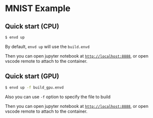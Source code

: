 # MNIST Example

## Quick start (CPU)

```bash
$ envd up
```

By default, `envd up` will use the `build.envd` 

Then you can open jupyter notebook at [`http://localhost:8888`](http://localhost:8888), or open vscode remote to attach to the container.

## Quick start (GPU)

```bash
$ envd up -f build_gpu.envd
```

Also you can use `-f` option to specify the file to build

Then you can open jupyter notebook at [`http://localhost:8888`](http://localhost:8888), or open vscode remote to attach to the container.
